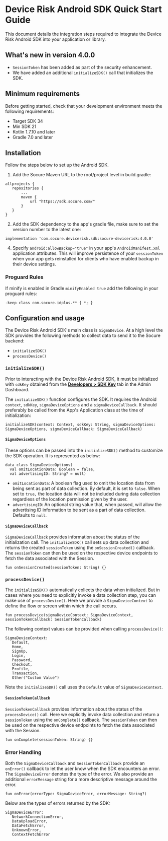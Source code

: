 # Device Risk Android SDK Quick Start Guide

This document details the integration steps required to integrate the Device Risk Android SDK into your application or library.

## What's new in version 4.0.0

- `SessionToken` has been added as part of the security enhancement.
- We have added an additional `initializeSDK()` call that initializes the SDK.

## Minimum requirements

Before getting started, check that your development environment meets the following requirements:

- Target SDK 34
- Min SDK 21
- Kotlin 1.7.10 and later
- Gradle 7.0 and later

## Installation

Follow the steps below to set up the Android SDK.

1. Add the Socure Maven URL to the root/project level in build.gradle:

```
allprojects {
   repositories {
       ...
       maven {
           url "https://sdk.socure.com/"
       }
   }
}
```

2. Add the SDK dependency to the app's gradle file, make sure to set the version number to the latest one:

```
implementation 'com.socure.devicerisk.sdk:socure-devicerisk:4.0.0'
```

4. Specify `android:allowBackup="true"` in your app's `AndroidManifest.xml` application attributes. This will improve persistence of your `sessionToken` when your app gets reinstalled for clients who have enabled backup in their device settings.

### Proguard Rules

If minify is enabled in Gradle `minifyEnabled true` add the following in your proguard rules:

```
-keep class com.socure.idplus.** { *; }
```

## Configuration and usage

The Device Risk Android SDK's main class is `SigmaDevice`. At a high level the SDK provides the following methods to collect data to send it to the Socure backend:

- `initializeSDK()`
- `processDevice()`

### `initializeSDK()`

Prior to interacting with the Device Risk Android SDK, it must be initialized with `sdkKey` obtained from the [**Developers > SDK Key**](../../admin-dashboard/developers/sdk-keys.md) tab in the Admin Dashboard.

The `initializeSDK()` function configures the SDK. It requires the Android `context`, `sdkKey`, `sigmaDeviceOptions` and a `sigmaDeviceCallback`. It should preferably be called from the App's Application class at the time of initialization:

```
initializeSDK(context: Context, sdkKey: String, sigmaDeviceOptions: SigmaDeviceOptions, sigmaDeviceCallback: SigmaDeviceCallback)
```

#### `SigmaDeviceOptions`

These options can be passed into the `initializeSDK()` method to customize the SDK operation. It is represented as below:

```
data class SigmaDeviceOptions(
  val omitLocationData: Boolean = false,
  val advertisingID: String? = null)
```

- `omitLocationData`:  A boolean flag used to omit the location data from being sent as part of data collection. By default, it is set to `false`. When set to `true,` the location data will not be included during data collection regardless of the location permission given by the user.
- `advertisingID`: An optional string value that, when passed, will allow the advertising ID information to be sent as a part of data collection. Defaults to `null`.

#### `SigmaDeviceCallback`

`SigmaDeviceCallback` provides information about the status of the initialization call. The `initializeSDK()` call sets up data collection and returns the created `sessionToken` using the `onSessionCreated()` callback. The `sessionToken` can then be used on the respective device endpoints to fetch the data associated with the Session.

```
fun onSessionCreated(sessionToken: String) {}
```

### `processDevice()`

The `initializeSDK()` automatically collects the data when initialized. But in cases where you need to explicitly invoke a data collection step, you can make use of `processDevice()`. Here we provide a `SigmaDeviceContext` to define the flow or screen within which the call occurs. 

```
fun processDevice(sigmaDeviceContext: SigmaDeviceContext, sessionTokenCallback: SessionTokenCallback)
```

The following context values can be provided when calling `processDevice()`:

```
SigmaDeviceContext: 
   Default,
   Home,
   SignUp,
   Login,
   Password,
   Checkout,
   Profile,
   Transaction,
   Other("Custom Value")
```

Note the `initializeSDK()` call uses the `Default` value of `SigmaDeviceContext`.

#### `SessionTokenCallback`

`SessionTokenCallback` provides information about the status of the `processDevice()` call. Here we explicitly invoke data collection and return a `sessionToken` using the `onComplete()` callback. The `sessionToken` can then be used on the respective device endpoints to fetch the data associated with the Session.

```
fun onComplete(sessionToken: String) {}
```

### Error Handling

Both the `SigmaDeviceCallback` and `SessionTokenCallback` provide an `onError()` callback to let the user know when the SDK encounters an error. The `SigmaDeviceError` denotes the type of the error. We also provide an additional `errorMessage` string for a more descriptive message around the error.

```
fun onError(errorType: SigmaDeviceError, errorMessage: String?)
```

Below are the types of errors returned by the SDK:

```
SigmaDeviceError:
   NetworkConnectionError,
   DataUploadError,
   DataFetchError,
   UnknownError,
   ContextFetchError
```
